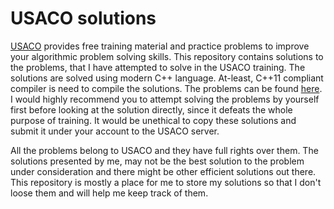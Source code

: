 # USACO solutions

[USACO](http://www.usaco.org/) provides free training material and practice problems to improve your algorithmic problem solving skills. This repository contains solutions to the problems, that I have attempted to solve in the USACO training. 
The solutions are solved using modern C++ language. At-least, C++11 compliant compiler is need to compile the solutions. The problems can be found [here](http://www.usaco.org/index.php?page=training).
I would highly recommend you to attempt solving the problems by yourself first before looking at the solution directly, since it defeats the whole purpose of training. It would be unethical to copy these solutions and submit it under your account to the USACO server.

All the problems belong to USACO and they have full rights over them. The solutions presented by me, may not be the best solution to the problem under consideration and there might be other efficient solutions out there. This repository is mostly a place for me to store my solutions so that I don't loose them and will help me keep track of them.
